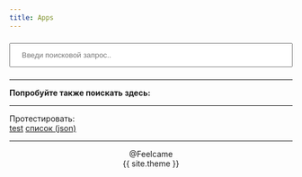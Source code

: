 ```yaml
---
title: Apps
---
```

<div markdown="0">
<input type="text" id="search-input" placeholder="Введи поисковой запрос.." style="width: 100%; padding: 12px 20px; margin: 8px 0; box-sizing: border-box;">

<ul id="results-container"></ul>

<script src="{{ 'simple-jekyll-search.js' | relative_url }}"></script>

<script>
  window.simpleJekyllSearch = new SimpleJekyllSearch({
	searchInput: document.getElementById('search-input'),
	resultsContainer: document.getElementById('results-container'),
	json: '{{ "apps.json" | relative_url }}',
	searchResultTemplate: '<li><a href="{url}" target="_blank">{name}</a></li>',
	noResultsText: 'No results found',
	limit: 20,
	fuzzy: false,
	exclude: ['Welcome']
  })
</script>


<script>
var parameter = ""; 
parameter = decodeURIComponent(window.location.search.substring(1)).split("&")[0];
function setInput () {
var query = parameter;
var key = query.split("=")[0];
var val = query.split("=")[1];
var field = document.getElementById('search-input');
	if (key == "q" && val.length > 0) {
		field.value = val;
		const event = new Event('input');
		field.dispatchEvent(event);
	} else {
		document.querySelector('#search-input').focus();
	}
return false;
}
setTimeout(setInput, 500);
</script>


<hr>
<b>Попробуйте также поискать здесь:</b><br>
<script>
document.write('<ul><li><a href="https://play.google.com/store/apps/details?id=' + parameter + '">Google Play</a></li>');
document.write('<li><a href="https://4pda.to/forum/index.php?act=search&query=' + parameter + '&username=&forums%5B%5D=212&subforums=1&source=pst&sort=rel&result=topics">4PDA</a></li>');
document.write('<li><a href="https://f-droid.org/packages/' + parameter + '/">F-Droid</a></li>');
document.write('<li><a href="https://apkcombo.com/ru/' + parameter + '/download/apk">apkcombo (скачать APK)</a></li>');
document.write('<li><a href="https://apkcombo.com/ru/search/' + parameter + '">apkcombo (поиск)</a></li></ul>');
</script>


<hr>
Протестировать:<br>
<a href="./?q=test">test</a>
<a href="/apps.json">список (json)</a>
<br>

<hr>

<div style="text-align: center;">
@Feelcame<br>
{{ site.theme }}
</div>
</div>




